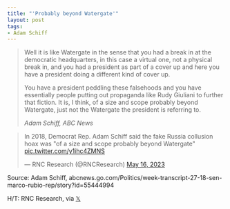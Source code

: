 ```yaml
---
title: "'Probably beyond Watergate'"
layout: post
tags:
- Adam Schiff
---
```


> Well it is like Watergate in the sense that you had a break in at the democratic headquarters, in this case a virtual one, not a physical break in, and you had a president as part of a cover up and here you have a president doing a different kind of cover up.
>
> You have a president peddling these falsehoods and you have essentially people putting out propaganda like Rudy Giuliani to further that fiction. It is, I think, of a size and scope probably beyond Watergate, just not the Watergate the president is referring to.
>
> <cite>Adam Schiff, ABC News</cite>


<blockquote class="twitter-tweet"><p lang="en" dir="ltr">In 2018, Democrat Rep. Adam Schiff said the fake Russia collusion hoax was &quot;of a size and scope probably beyond Watergate&quot; <a href="https://t.co/y1ihc4ZMNS">pic.twitter.com/y1ihc4ZMNS</a></p>&mdash; RNC Research (@RNCResearch) <a href="https://twitter.com/RNCResearch/status/1658487427076624393?ref_src=twsrc%5Etfw">May 16, 2023</a></blockquote> <script async src="https://platform.twitter.com/widgets.js" charset="utf-8"></script>

Source: Adam Schiff, abcnews.go.com/Politics/week-transcript-27-18-sen-marco-rubio-rep/story?id=55444994

H/T: RNC Research, via [𝕏](https://x.com)
